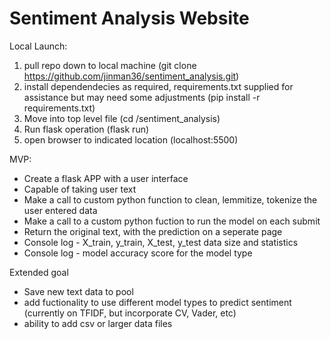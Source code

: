 # Sentiment Analysis Website

Local Launch:

1. pull repo down to local machine (git clone https://github.com/jinman36/sentiment_analysis.git)
2. install dependendecies as required, requirements.txt supplied for assistance but may need some adjustments (pip install -r requirements.txt)
3. Move into top level file (cd /sentiment_analysis)
4. Run flask operation (flask run)
5. open browser to indicated location (localhost:5500)

MVP:

- Create a flask APP with a user interface
- Capable of taking user text
- Make a call to custom python function to clean, lemmitize, tokenize the user entered data
- Make a call to a custom python fuction to run the model on each submit
- Return the original text, with the prediction on a seperate page
- Console log - X_train, y_train, X_test, y_test data size and statistics
- Console log - model accuracy score for the model type

Extended goal

- Save new text data to pool
- add fuctionality to use different model types to predict sentiment (currently on TFIDF, but incorporate CV, Vader, etc)
- ability to add csv or larger data files
